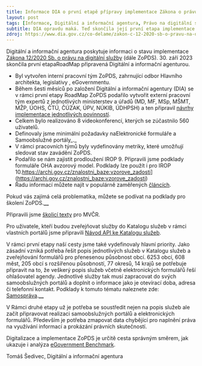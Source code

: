 ```yaml
---
title: Informace DIA o první etapě přípravy implementace Zákona o právu na digitální služby
layout: post
tags: [Informace, Digitální a informační agentura, Právo na digitální služby, Povedlo se]
subtitle: DIA opravdu maká. Teď skončila její první etapa implementace ZoPDS a je opravdu čím se chlubit. Čeká DIU i nás ostatní ještě hromada práce, ale základ je dobrý. A my jsme hrdí, že jsme mohli také sem tam něčím přispět.
zdroj: https://www.dia.gov.cz/co-delame/zakon-c-12-2020-sb-o-pravu-na-digitalni-sluzby
---
```


Digitální a informační agentura poskytuje informaci o stavu implementace [Zákona 12/2020 Sb. o právu na digitální služby](https://www.zakonyprolidi.cz/cs/2020-12#p11) (dále ZoPDS). 30. září 2023 skončila první etapaRoadMap připravená Digitální a informační agenturou.



- Byl vytvořen interní pracovní tým ZoPDS, zahrnující odbor Hlavního architekta,  legislativy , eGovernmentu.
- Během šesti měsíců po založení Digitální a informační agentury (DIA) se v rámci první etapy RoadMap ZoPDS podařilo vytvořit externí pracovní tým expertů z jednotlivých ministerstev a úřadů (MD, MF, MSp, MŠMT, MŽP, ÚOHS, ČTÚ, ČÚZAK, ÚPV, NÚKIB, ÚDHPSH) a ten připravil [návrhy implementace jednotlivých povinností](https://archi.gov.cz/znalostni_baze:implementace_zopds).
- Celkem bylo realizováno 8 videokonferencí, kterých se zúčastnilo 560 uživatelů.
- Definovaly jsme minimální požadavky naElektronické formuláře a Samoobslužné portály_._
- V rámci pracovních týmů byly vydefinovány metriky, které umožňují sledovat stav zavádění ZoPDS.
- Podařilo se nám zajistit prodloužení IROP 9. Připravili jsme podklady formuláře OHA avzorový model. Podklady lze použít i pro IROP 10.<https://archi.gov.cz/znalostni_baze:vzorove_zadosti>](https://archi.gov.cz/znalostni_baze:vzorove_zadosti)
- Řadu informací můžete najít v populárně zaměřených [článcích](https://www.dia.gov.cz/co-delame/zakon-c-12-2020-sb-o-pravu-na-digitalni-sluzby/).

Pokud vás zajímá celá problematika, můžete se podívat na podklady pro školení ZoPDS.**__**

Připravili jsme [školicí texty](https://digitalniagentura-my.sharepoint.com/:b:/g/personal/jan_petr_dia_gov_cz/EdGjGCdYsO5JgjCaMN0eUpQBjbEd2-ktnNBwRfcyZF12lA) pro MVČR.

Pro uživatele, kteří budou zveřejňovat služby do Katalogu služeb v rámci vlastních portálů jsme připravili [Návod API ke Katalogu služeb](https://digitalniagentura-my.sharepoint.com/:b:/g/personal/jan_petr_dia_gov_cz/EVRYWtWg_HRGgIskn1uG0dAB0Dxlp8cF-J7-mF4wP2f22A).

V rámci první etapy naší cesty jsme také vydefinovaly hlavní priority. Jako zásadní vzniká potřeba řešit popis jednotlivých služeb v Katalogu služeb a zveřejňování formulářů pro přenesenou působnost obcí. 6253 obcí, 608 měst, 205 obcí s rozšířenou působností, 77 okresů, 14 krajů se potřebuje připravit na to, že veškerý popis služeb včetně elektronických formulářů řeší ohlašovatel agendy. Jednotlivé služby tak musí zapracovat do svých samoobslužných portálů a doplnit o informace jako je otevírací doba, adresa či telefonní kontakt. Podklady k tomuto tématu naleznete zde: [Samospráva](https://digitalniagentura-my.sharepoint.com/:b:/g/personal/jan_petr_dia_gov_cz/EcNLEo0mpk9HrF9jgFARZgUBAu1qMOPr0HldgNF0mIeuaQ).**__**

V Rámci druhé etapy už je potřeba se soustředit nejen na popis služeb ale začít připravovat realizaci samoobslužných portálů a elektronických formulářů. Především je potřeba zmapovat data chybějící pro naplnění práva na využívání informací a prokázání právních skutečností.

Digitalizace a implementace ZoPDS je určitě cesta správným směrem, jak ukazuje i analýza [eGovernment Benchmark](https://digitalniagentura-my.sharepoint.com/:b:/g/personal/jan_petr_dia_gov_cz/ETV7Sz0fSFhGu1ZmbCf8jZgBTIa0xlT4UR3U-vlAgsb2Vg).

Tomáš Šedivec, Digitální a informační agentura
